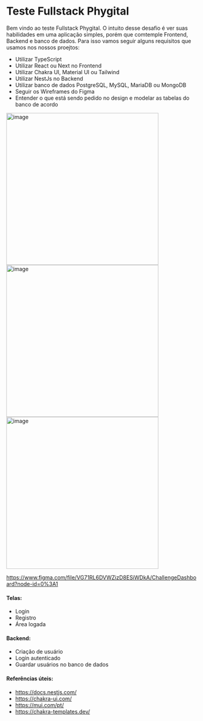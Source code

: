 # Teste Fullstack Phygital

Bem vindo ao teste Fullstack Phygital. O intuito desse desafio é ver suas habilidades em uma aplicação simples, porém que comtemple Frontend, Backend e banco de dados. Para isso vamos seguir alguns requisitos que usamos nos nossos proejtos:

* Utilizar TypeScript
* Utilizar React ou Next no Frontend
* Utilizar Chakra UI, Material UI ou Tailwind
* Utilizar NestJs no Backend
* Utilizar banco de dados PostgreSQL, MySQL, MariaDB ou MongoDB
* Seguir os Wireframes do Figma
* Entender o que está sendo pedido no design e modelar as tabelas do banco de acordo

<img width="400" alt="image" src="https://user-images.githubusercontent.com/830261/195860077-d830518a-6528-490c-9c12-281d1048e42d.png">
<img width="400" alt="image" src="https://user-images.githubusercontent.com/830261/195860124-31bd57f5-7200-46b2-9d10-b629bc004a53.png">
<img width="400" alt="image" src="https://user-images.githubusercontent.com/830261/195860182-64d48800-73d4-417b-aec2-b7dc02a2eb54.png">

https://www.figma.com/file/VG71RL6DVWZizD8ESiWDkA/ChallengeDashboard?node-id=0%3A1

#### Telas:
* Login
* Registro
* Área logada

#### Backend:
* Criação de usuário
* Login autenticado
* Guardar usuários no banco de dados

#### Referências úteis:
* https://docs.nestjs.com/
* https://chakra-ui.com/
* https://mui.com/pt/
* https://chakra-templates.dev/